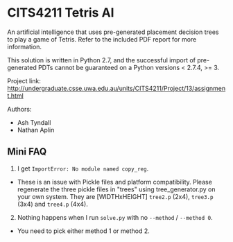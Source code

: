 CITS4211 Tetris AI
========

An artificial intelligence that uses pre-generated placement decision trees to play a game of Tetris.
Refer to the included PDF report for more information.

This solution is written in Python 2.7, and the successful import of pre-generated PDTs cannot be guaranteed on a Python versions < 2.7.4, >= 3.

Project link: http://undergraduate.csse.uwa.edu.au/units/CITS4211/Project/13/assignment.html

Authors:
 * Ash Tyndall
 * Nathan Aplin
 
 
## Mini FAQ

1. I get `ImportError: No module named copy_reg`.
 * These is an issue with Pickle files and platform compatibility. Please regenerate the three pickle files in "trees" using tree_generator.py on your own system. They are [WIDTHxHEIGHT] `tree2.p` (2x4), `tree3.p` (3x4) and `tree4.p` (4x4).
2. Nothing happens when I run `solve.py` with no `--method` / `--method 0`.
 * You need to pick either method 1 or method 2.